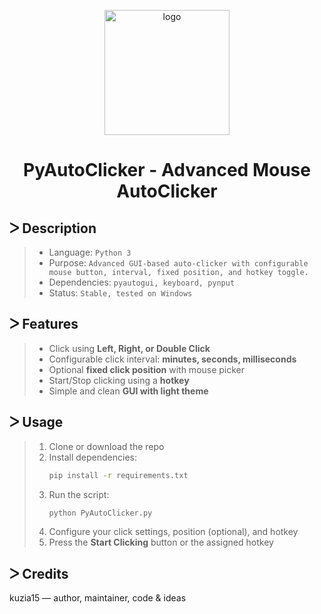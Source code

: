 <p align="center">
  <img width="200" height="200" src="https://github.com/user-attachments/assets/12cc8b68-dae2-4de3-9c4b-96b3f363844b" alt="logo" />
</p>

<h1 align="center"> PyAutoClicker - Advanced Mouse AutoClicker</h1>

## ᐳ Description  
> * Language: `Python 3`  
> * Purpose: `Advanced GUI-based auto-clicker with configurable mouse button, interval, fixed position, and hotkey toggle.`  
> * Dependencies: `pyautogui, keyboard, pynput`  
> * Status: `Stable, tested on Windows`  

## ᐳ Features  
> * Click using **Left, Right, or Double Click**  
> * Configurable click interval: **minutes, seconds, milliseconds**  
> * Optional **fixed click position** with mouse picker  
> * Start/Stop clicking using a **hotkey**  
> * Simple and clean **GUI with light theme**  

## ᐳ Usage  
> 1. Clone or download the repo  
> 2. Install dependencies:  
>    ```bash  
>    pip install -r requirements.txt  
>    ```  
> 3. Run the script:  
>    ```bash  
>    python PyAutoClicker.py  
>    ``` 
> 4. Configure your click settings, position (optional), and hotkey  
> 5. Press the **Start Clicking** button or the assigned hotkey  

## ᐳ Credits  
kuzia15 — author, maintainer, code & ideas  
